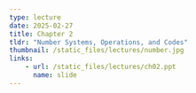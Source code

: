 ```yaml
---
type: lecture
date: 2025-02-27
title: Chapter 2
tldr: "Number Systems, Operations, and Codes"
thumbnail: /static_files/lectures/number.jpg
links:
    - url: /static_files/lectures/ch02.ppt
      name: slide
---
```

